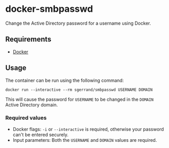 # docker-smbpasswd

Change the Active Directory password for a username using Docker.

## Requirements

* [Docker](https://www.docker.com/get-docker)

## Usage

The container can be run using the following command:

    docker run --interactive --rm sgerrand/smbpasswd USERNAME DOMAIN

This will cause the password for `USERNAME` to be changed in the `DOMAIN` Active
Directory domain.

### Required values

* Docker flags: `-i` or `--interactive` is required, otherwise your password
  can't be entered securely.
* Input parameters: Both the `USERNAME` and `DOMAIN` values are required.
